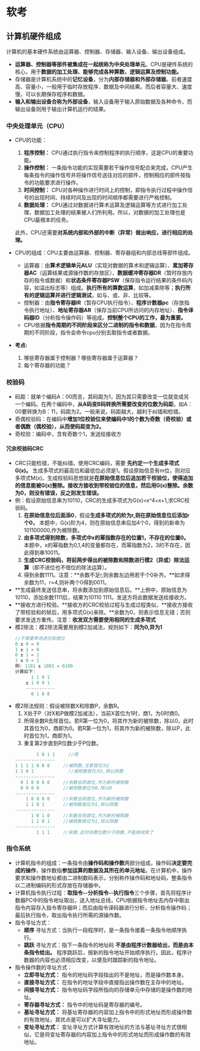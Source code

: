 # 软考
## 计算机硬件组成

计算机的基本硬件系统由运算器、控制器、存储器、输入设备、输出设备组成。

- **运算器、控制器等部件被集成在一起统称为中央处理单元**。CPU是硬件系统的核心，用于**数据的加工处理、能够完成各种算数、逻辑运算及控制功能。**
- 存储器是计算机系统中的**记忆设备**，分为**内部存储器和外部存储器**。前者速度高、容量小，一般用于临时存放程序、数据及中间结果。而后者容量大、速度慢，可以长期保存程序和数据。
- **输入和输出设备合称为外部设备**，输入设备用于输入原始数据及各种命令，而输出设备则用于输出计算机运行的结果。

### 中央处理单元（CPU）

- CPU的功能：
  1. **程序控制：** CPU通过执行指令来控制程序的执行顺序，这是CPU的重要功能。
  2. **操作控制：** 一条指令功能的实现需要若干操作信号配合来完成，CPU产生每条指令的操作信号并将操作信号送往对应的部件，控制相应的部件按指令的功能要求进行操作。
  3. **时间控制：** CPU对各种操作进行时间上的控制，即指令执行过程中操作信号的出现时间、持续时间及出现的时间顺序都需要进行严格控制。
  4. **数据处理：** CPU通过对数据进行算术运算及逻辑运算等方式进行加工处理，数据加工处理的结果被人们所利用。所以，对数据的加工处理也是CPU最根本的任务。

  此外，CPU还需要**对系统内部和外部的中断（异常）做出响应，进行相应的处理。**

- CPU的组成：CPU主要由运算器、控制器、寄存器组和内部总线等部件组成。
  - 运算器：由**算术逻辑单元ALU**（实现对数据的算术和逻辑运算）、**累加寄存器AC**（运算结果或源操作数的存放区）、**数据缓冲寄存器DR**（暂时存放内存的指令或数据）和**状态条件寄存器PSW**（保存指令运行结果的条件码内容，如溢出标志等）组成。**执行所有的算数运算**，如加减乘除等；**执行所有的逻辑运算并进行逻辑测试**，如与、或、非、比较等。
  - 控制器：由**指令寄存器IR**（暂存CPU执行指令）、**程序计数器pc**（存放指令执行地址）、**地址寄存器AR**（保存当前CPU所访问的内存地址）、**指令译码器ID**（分析指令操作码）等组成。**控制整个CPU的工作，最为重要。**
  - CPU依据**指令周期的不同阶段来区分二进制的指令和数据**，因为在指令周期的不同阶段，指令会命令cpu分别去取指令或者数据。
- **考点:**
  1. 哪些寄存器属于控制器？哪些寄存器属于运算器？
  2. 每个寄存器的功能？
### 校验码
- 码距：就单个编码A：00而言，其码距为1，因为其只需要改变一位就变成另一个编码。在两个编码中，**从A码变B码转换所需要改变的位数为码距**，如A：00要转换为B：11，码距为2。一般来说，码距越大，越利于纠错和检错。
- 奇偶校验码：在编码中**增加1位校验位来使编码中1的个数为奇数（奇校验）或者偶数（偶校验），从而使码距变为2。**
- 奇校验：编码中，含有奇数个1，发送给接收方
#### 冗余校验码CRC
- CRC只能检错，不能纠错。使用CRC编码，需要 **先约定一个生成多项式G(x)。** 生成多项式的最高位和最低位必须是1。假设原始信息有m位，则对应多项式M(x)。生成校验码思想就是**在原始信息位后追加若干校验位，使得追加的信息能被G(x)整除。接收方接收到带校验位的信息，然后用G(x)整除。余数为0，则没有错误，反之则发生错误。**
- 例：假设原始信息串为10110，CRC的生成多项式为G(x)=x^4+x+1,求CRC校验码。
  1. **在原始信息位后面添0**，假设**生成多项式的阶为r,则在原始信息位后添加r个0，** 本题中，G(x)阶为4，则在原始信息串后加4个0，得到的新串为101100000,作为被除数。
  2. **由多项式得到除数，**多项式中**x的幂指数存在的位置1，不存在的位置0。** 本题中，x的幂指数为0,1,4的变量都存在，而幂指数为2，3的不存在，因此得到串10011。
  3. **生成CRC校验码，**将**前两步得出的被除数和除数进行模2（异或）除法运算**（即不进位也不借位的除法运算）。
  4. 得到余数1111。注意：**余数不足r,则余数左边用若干个0补齐。**如求得余数为11，r=4,则补两个0得到0011。
- **生成最终发送信息串，将余数添加到原始信息后。**上例中，原始信息为10110，添加余数1111后，结果为10110 1111。发送方将此数据发送给接收方。
- **接收方进行校验。**接收方的CRC校验过程与生成过程类似，**接收方接收了带校验和的帧后，用多项式G(x)来除。**余数为0，则表示信息无错；否则要求发送方重传。注意：**收发双方需要使用相同的生成多项式**
- 模2除法：模2除法需要用到模2加减法，规则如下：**同为0,异为1**
  ```js
  //不需要考虑进位和借位
  0 ± 0 = 0
  1 ± 1 = 0
  0 ± 1 = 1
  1 ± 0 = 1
  例: 1101 ± 1001 = 0100
  计算如下:
        1 1 0 1 
      ± 1 0 0 1 
      -----------
        0 1 0 0
  ```
- 模2除法规则：假设被除数X和除数P，余数R。
  1. X处于P（对X和P做模2加减法），当前X首位为1时，商1，为0时商0。
  2. 所得余数R去除首位。若R第一位为0，将其作为新的被除数，除以0，此时其首位为0，商即为0。若R第一位为1，将其作为新的被除数，除以P，此时首位为1，商即为1。
  3. 重复第2步直到R位数少于P位数。
  ```js
          1 0 1 1     //商
  ---------------
  1 1 1 1 0 0 0     //被除数,注意首位为1
  1 1 0 1	          //被除数首位为1,除以除数
  ---------------
    0 1 0 0 0 0     //余数去除首位,作为新的被除数
    0 0 0 0         //被除数首位为0,除以0
  ---------------
      1 0 0 0 0     //余数去除首位,作为新的被除数
      1 1 0 1       //被除数首位为1,除以除数  
  ---------------
        1 0 1 0     //余数去除首位,作为新的被除数
        1 1 0 1     //被除数首位为1,除以除数
  ---------------
          1 1 1     //余数,此时余数位数少于除数,不能继续除了
  ```
### 指令系统
- 计算机指令的组成：一条指令由**操作码和操作数**两部分组成，操作码**决定要完成的操作**，操作数指**参加运算的数据及其所在的单元地址**。在计算机中，操作要求和操作数地址都由二进制数码表示，分别称作操作码和地址码，整条指令以二进制编码的形式存放在存储器中。
- 计算机指令执行过程：**取指令--分析指令--执行指令**三个步骤，首先将程序计数器PC中的指令地址取出，送入地址总线，CPU依据指令地址去内存中取出指令内容存入指令寄存器IR；而后由指令译码器进行分析，分析指令操作码；最后执行指令，取出指令执行所需的源操作数。
- 指令寻址方式：
  - **顺序** 寻址方式：当执行一段程序时，是一条指令接着一条指令地顺序执行。
  - **跳跃** 寻址方式：指下一条指令的地址码 **不是由程序计数器给出，而是由本条指令给出。** 程序跳跃后，按新的指令地址开始顺序执行。因此，程序计数器的内容也必须相应改变，以便及时跟踪新的指令地址。
- 指令操作数的寻址方式：
  - **立即寻址方式：** 指令的地址码字段指出的不是地址，而是操作数本身。
  - **直接寻址方式：** 在指令的地址字段中直接指出操作数在主存中的地址。
  - **间接寻址方式：** 指令地址码字段所指向的存储单元中存储的是操作数的地址。
  - **寄存器寻址方式：** 指令中的地址码是寄存器的编号。
  - **基址寻址方式：** 将基址寄存器的内容加上指令中的形式地址而形成操作数的有效地址，其优点是可以扩大寻址能力。
  - **变址寻址方式：** 变址寻址方式计算有效地址的方法与基址寻址方式很相似，它是将变址寄存器的内容加上指令中的形式地址而形成操作数的有效地址。
